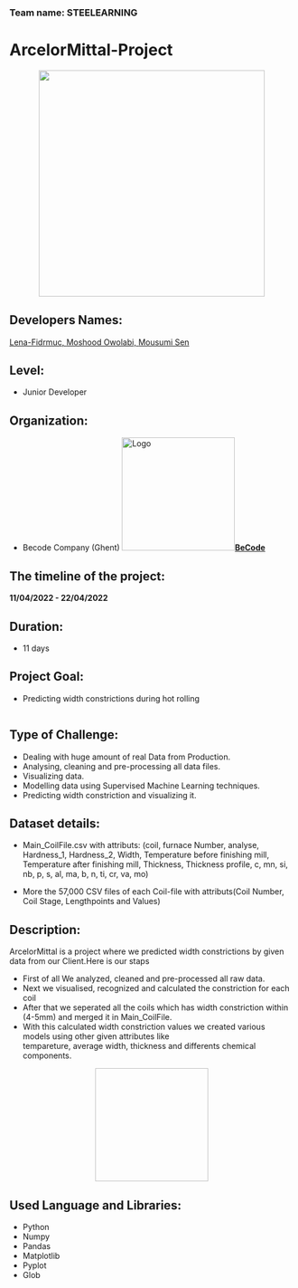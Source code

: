### Team name: STEELEARNING

<h1> <align="center">ArcelorMittal-Project</h1>
<p align="center"><img src="https://github.com/Msdot001/Steel-Project.git/ebd3103e5383026994cf11a0215f8d39.jpg" width="400" height="400"></p>


## Developers Names: 
<a href="https://github.com/Len-Fid">Lena-Fidrmuc, 
<a href="https://github.com/Moshood Owolabi">Moshood Owolabi,
<a href="https://https://github.com/MousumiAria"> Mousumi Sen</a>

## Level: 
* Junior Developer

## Organization:
* Becode Company (Ghent)
<img src="https://becode.org/app/uploads/2021/06/logo-becode.png" alt="Logo" width="200" height="200"><a href="https://github.com/becodeorg"><strong>BeCode</strong></a>

## The timeline of the project: 
**11/04/2022 - 22/04/2022**

## Duration: 
* 11 days

## Project Goal: 
* Predicting width constrictions during hot rolling
<p align="center"><img hrc="https://github.com/Msdot001/Steel-Project.git/hot-rolled-steel-coil14221412245.jpg"></p>


## Type of Challenge: 	
* Dealing with huge amount of real Data from Production.
* Analysing, cleaning and pre-processing all data files.
* Visualizing data.
* Modelling data using Supervised Machine Learning techniques.
* Predicting width constriction and visualizing it.

## Dataset details:
* Main_CoilFile.csv with attributs:
    (coil,	furnace Number,	analyse,	Hardness_1,	Hardness_2,	Width,	Temperature before finishing mill,	Temperature after finishing mill,	Thickness,	Thickness profile,	c,	mn,	si,	nb,	p,	s,	al,	ma,	b,	n,	ti,	cr,	va,	mo)


* More the 57,000 CSV files of each Coil-file with attributs(Coil Number, Coil Stage, Lengthpoints and Values)

## Description:
ArcelorMittal  is a project where we predicted width constrictions by given data from our Client.Here is our staps

* First of all We analyzed, cleaned and pre-processed all raw data.
* Next we visualised, recognized  and calculated the constriction for each coil 
* After that we seperated all the coils which has width constriction within (4-5mm) and merged it in Main_CoilFile.
* With this calculated width constriction values we created various models using other given attributes like        
  tempareture, average width, thickness and differents chemical components.

<p align="center"><img hrc="https://github.com/Msdot001/Steel-Project.git/Schematic-illustration-of-hot-rolling-process.png" width="200" height="200"></p>

## Used Language and Libraries:

* Python
* Numpy
* Pandas 
* Matplotlib
* Pyplot
* Glob


<p align="center"><a<img hrc="https://github.com/Msdot001/Steel-Project.git/dcc75b2affa6a246e22dcfcbbe327379c.jpg" width="200" height="200"></a></p>

